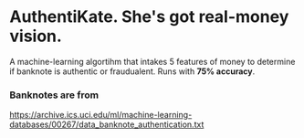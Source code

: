 # AuthentiKate. She's got real-money vision.

A machine-learning algortihm that intakes 5 features of money to determine if banknote is authentic or fraudualent. Runs with **75% accuracy**. 

### Banknotes are from
https://archive.ics.uci.edu/ml/machine-learning-databases/00267/data_banknote_authentication.txt
